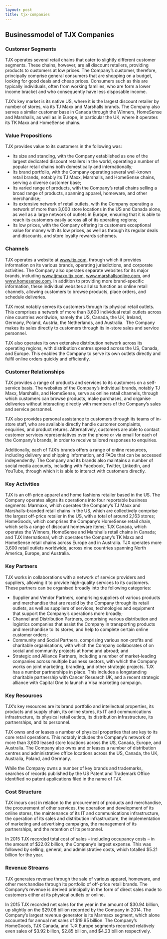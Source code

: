 ```yaml
---
layout: post
title: tjx-companies
---
```


Businessmodel of TJX Companies
-------------------------------

### Customer Segments

TJX operates several retail chains that cater to slightly different customer segments. These chains, however, are all discount retailers, providing products to customers at low prices. The Company’s customer, therefore, principally comprise general consumers that are shopping on a budget, looking for good deals and cheap prices. Consumers such as this are typically individuals, often from working families, who are form a lower income bracket and who consequently have less disposable income.

TJX’s key market is its native US, where it is the largest discount retailer by number of stores, via its TJ Maxx and Marshalls brands. The Company also serves a similar customer base in Canada through the Winners, HomeSense and Marshalls, as well as in Europe, in particular the UK, where it operates its TK Maxx and HomeSense chains.

### Value Propositions

TJX provides value to its customers in the following was:

 * Its size and standing, with the Company established as one of the largest dedicated discount retailers in the world, operating a number of popular retail chains both domestically and internationally;
* Its brand portfolio, with the Company operating several well-known retail brands, notably its TJ Maxx, Marshalls, and HomeSense chains, serving a diverse customer base;
* Its varied range of products, with the Company’s retail chains selling a broad range of products, spanning apparel, homeware, and other merchandise;
* Its extensive network of retail outlets, with the Company operating a network of more than 3,000 store locations in the US and Canada alone, as well as a large network of outlets in Europe, ensuring that it is able to reach its customers easily across all of its operating regions;
* Its low prices, with the Company offering its customers exceptional value for money with its low prices, as well as through its regular deals and discounts, and store loyalty rewards schemes.
 ### Channels

TJX operates a website at www.tjx.com, through which it provides information on its various brands, operating jurisdictions, and corporate activities. The Company also operates separate websites for its major brands, including www.tjmaxx.tjx.com, www.marshallsonline.com, and www.homesense.com. In addition to providing more brand-specific information, these individual websites all also function as online retail channels, allowing customers to browse products, place orders, and schedule deliveries.

TJX most notably serves its customers through its physical retail outlets. This comprises a network of more than 3,600 individual retail outlets across nine countries worldwide, namely the US, Canada, the UK, Ireland, Germany, Poland, Austria, the Netherlands, and Australia.  The Company makes its sales directly to customers through its in-store sales and service personnel.

TJX also operates its own extensive distribution network across its operating regions, with distribution centres spread across the US, Canada, and Europe. This enables the Company to serve its own outlets directly and fulfil online orders quickly and efficiently.

### Customer Relationships

TJX provides a range of products and services to its customers on a self-service basis. The websites of the Company’s individual brands, notably TJ Maxx, Marshalls, and HomeSense, serve as online retail channels, through which customers can browse products, make purchases, and organise deliveries without interacting directly with members of the Company’s sales and service personnel.

TJX also provides personal assistance to customers through its teams of in-store staff, who are available directly handle customer complaints, enquiries, and product returns. Alternatively, customers are able to contact customer services representatives over the phone or via email for each of the Company’s brands, in order to receive tailored responses to enquiries.

Additionally, each of TJX’s brands offers a range of online resources, including delivery and shipping information, and FAQs that can be accessed independently. The Company and its brands also maintains a number of social media accounts, including with Facebook, Twitter, LinkedIn, and YouTube, through which it is able to interact with customers directly.

### Key Activities

TJX is an off-price apparel and home fashions retailer based in the US. The Company operates aligns its operations into four reportable business segments: Marmaxx, which operates the Company’s TJ Maxx and Marshalls-branded retail chains in the US, which are collectively comprise the largest off-price retailer in the US, with a total of around 2,163 stores; HomeGoods, which comprises the Company’s HomeSense retail chain, which sells a range of discount homeware items; TJX Canada, which operates the Winners, HomeSense and Marshalls retail chains in Canada; and TJX International, which operates the Company’s TK Maxx and HomeSense retail chains across Europe and in Australia. TJX operates more 3,600 retail outlets worldwide, across nine countries spanning North America, Europe, and Australia.

### Key Partners

TJX works in collaborations with a network of service providers and suppliers, allowing it to provide high-quality services to its customers. These partners can be organised broadly into the following categories:

 * Supplier and Vendor Partners, comprising suppliers of various products and merchandise that are resold by the Company through its retail outlets, as well as suppliers of services, technologies and equipment that support the Company’s operations more broadly;
* Channel and Distribution Partners, comprising various distribution and logistics companies that assist the Company in transporting products and merchandise to its stores, and help to complete certain online customer orders;
* Community and Social Partners, comprising various non-profits and charitable organisations, with which the Company collaborates of on social and community projects at home and abroad; and
* Strategic and Alliance Partners, including a number of market-leading companies across multiple business sectors, with which the Company works on joint marketing, branding, and other strategic projects.
 TJX has a number partnerships in place. This includes a longstanding charitable partnership with Cancer Research UK, and a recent strategic alliance with Capital One to launch a Visa marketing campaign.

### Key Resources

TJX’s key resources are its brand portfolio and intellectual properties, its products and supply chain, its online stores, its IT and communications infrastructure, its physical retail outlets, its distribution infrastructure, its partnerships, and its personnel.

TJX owns and or leases a number of physical properties that are key to its core retail operations. This notably includes the Company’s network of more than 3,600 leased store locations across the US, Canada, Europe, and Australia. The Company also owns and or leases a number of distribution centres and administrative office locations across the US, Canada, the UK, Australia, Poland, and Germany.

While the Company owns a number of key brands and trademarks, searches of records published by the US Patent and Trademark Office identified no patent applications filed in the name of TJX.

### Cost Structure

TJX incurs cost in relation to the procurement of products and merchandise, the procurement of other services, the operation and development of its online stores, the maintenance of its IT and communications infrastructure, the operation of its sales and distribution infrastructure, the implementation of marketing and advertising campaigns, the management of its partnerships, and the retention of its personnel.

In 2015 TJX recorded total cost of sales – including occupancy costs – in the amount of $22.02 billion, the Company’s largest expense. This was followed by selling, general, and administrative costs, which totalled $5.21 billion for the year.

### Revenue Streams

TJX generates revenue through the sale of various apparel, homeware, and other merchandise through its portfolio of off-price retail brands. The Company’s revenue is derived principally in the form of direct sales made to customers either at its physical outlets or online.

In 2015 TJX recorded net sales for the year in the amount of $30.94 billion, up slightly on the $29.08 billion recorded by the Company in 2014. The Company’s largest revenue generator is its Marmaxx segment, which alone accounted for annual net sales of $19.95 billion. The Company’s HomeGoods, TJX Canada, and TJX Europe segments recorded relatively even sales of $3.92 billion, $2.85 billion, and $4.23 billion respectively.
